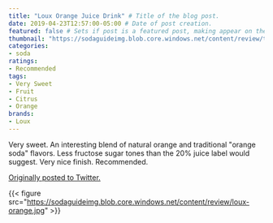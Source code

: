 ```yaml
---
title: "Loux Orange Juice Drink" # Title of the blog post.
date: 2019-04-23T12:57:00-05:00 # Date of post creation.
featured: false # Sets if post is a featured post, making appear on the home page side bar.
thumbnail: "https://sodaguideimg.blob.core.windows.net/content/review/thumbs/loux-orange.jpg" # Sets thumbnail image appearing inside card on homepage.
categories:
- soda
ratings:
- Recommended
tags:
- Very Sweet
- Fruit
- Citrus
- Orange
brands:
- Loux
---
```


Very sweet. An interesting blend of natural orange and traditional "orange soda" flavors. Less fructose sugar tones than the 20% juice label would suggest. Very nice finish. Recommended.

[Originally posted to Twitter.](https://twitter.com/Cavorter/status/1120748498108993537)

{{< figure src="https://sodaguideimg.blob.core.windows.net/content/review/loux-orange.jpg" >}}